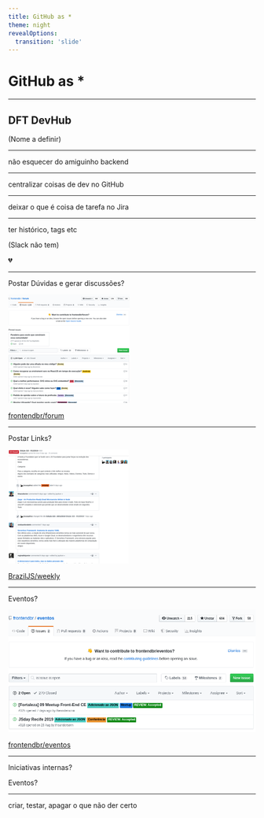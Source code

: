 ```yaml
---
title: GitHub as *
theme: night
revealOptions:
  transition: 'slide'
---
```


# GitHub as *

---

## DFT DevHub

(Nome a definir)<!-- .element: class="fragment" data-fragment-index="1" -->

---

não esquecer do amiguinho backend

---

centralizar coisas de dev no GitHub

----

deixar o que é coisa de tarefa no Jira

----

ter histórico, tags etc

(Slack não tem)<!-- .element: class="fragment" data-fragment-index="1" -->

💔<!-- .element: class="fragment" data-fragment-index="2" -->

---

Postar Dúvidas e gerar discussões?

![frontendbr forum preview](images/frontendbr.png)

[frontendbr/forum](https://github.com/frontendbr/forum/issues)

---

Postar Links?

![braziljs weekly preview](images/braziljs.png)

[BrazilJS/weekly](https://github.com/braziljs/weekly/issues?q=is%3Aissue+is%3Aclosed)

---

Eventos?

![frontendbr eventos preview](images/frontendeventos.png)

[frontendbr/eventos](https://github.com/frontendbr/eventos/issues)

---

Iniciativas internas?

Eventos?<!-- .element: class="fragment" data-fragment-index="1" -->

----

criar, testar, apagar o que não der certo
